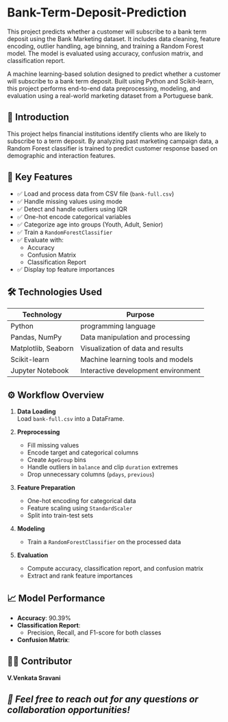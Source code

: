 # Bank-Term-Deposit-Prediction
This project predicts whether a customer will subscribe to a bank term deposit using the Bank Marketing dataset. It includes data cleaning, feature encoding, outlier handling, age binning, and training a Random Forest model. The model is evaluated using accuracy, confusion matrix, and classification report.

A machine learning-based solution designed to predict whether a customer will subscribe to a bank term deposit. Built using Python and Scikit-learn, this project performs end-to-end data preprocessing, modeling, and evaluation using a real-world marketing dataset from a Portuguese bank.


## 📌 Introduction

This project helps financial institutions identify clients who are likely to subscribe to a term deposit. By analyzing past marketing campaign data, a Random Forest classifier is trained to predict customer response based on demographic and interaction features.


## 🚀 Key Features

- ✅ Load and process data from CSV file (`bank-full.csv`)
- ✅ Handle missing values using mode
- ✅ Detect and handle outliers using IQR
- ✅ One-hot encode categorical variables
- ✅ Categorize age into groups (Youth, Adult, Senior)
- ✅ Train a `RandomForestClassifier`
- ✅ Evaluate with:
  - Accuracy
  - Confusion Matrix
  - Classification Report
- ✅ Display top feature importances


## 🛠 Technologies Used

| Technology         | Purpose                               |
|-------------------|----------------------------------------|
| Python            | programming language                   |
| Pandas, NumPy     | Data manipulation and processing       |
| Matplotlib, Seaborn | Visualization of data and results   |
| Scikit-learn      | Machine learning tools and models      |
| Jupyter Notebook  | Interactive development environment    |


## ⚙ Workflow Overview

1. **Data Loading**  
   Load `bank-full.csv` into a DataFrame.
   
2. **Preprocessing**  
   - Fill missing values  
   - Encode target and categorical columns  
   - Create `AgeGroup` bins  
   - Handle outliers in `balance` and clip `duration` extremes  
   - Drop unnecessary columns (`pdays`, `previous`)

3. **Feature Preparation**  
   - One-hot encoding for categorical data  
   - Feature scaling using `StandardScaler`  
   - Split into train-test sets

4. **Modeling**  
   - Train a `RandomForestClassifier` on the processed data

5. **Evaluation**  
   - Compute accuracy, classification report, and confusion matrix  
   - Extract and rank feature importances


## 📈 Model Performance

- **Accuracy**: 90.39%  
- **Classification Report**:
  - Precision, Recall, and F1-score for both classes
- **Confusion Matrix**:

## 👩‍💻 Contributor

**V.Venkata Sravani**  

## *📩 Feel free to reach out for any questions or collaboration opportunities!*

